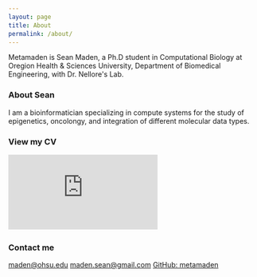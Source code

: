 ```yaml
---
layout: page
title: About
permalink: /about/
---
```


Metamaden is Sean Maden, a Ph.D student in Computational Biology at Oregion Health & Sciences University, Department of Biomedical Engineering, with Dr. Nellore's Lab.

### About Sean

I am a bioinformatician specializing in compute systems for the study of epigenetics, oncolongy, and integration of different molecular data types.

### View my CV
![SeanMaden_CurriculumVitae](https://github.com/metamaden/CV_repo/blob/master/CV_SeanMaden_2018_revised.pdf)

### Contact me

[maden@ohsu.edu](mailto:maden@ohsu.edu)
[maden.sean@gmail.com](mailto:maden.sean@gmail.com)
[GitHub: metamaden](https://github.com/metamaden)